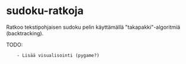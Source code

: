 # sudoku-ratkoja
Ratkoo tekstipohjaisen sudoku pelin käyttämällä "takapakki"-algoritmiä (backtracking).

TODO:  
```
    - Lisää visualisointi (pygame?)
```
